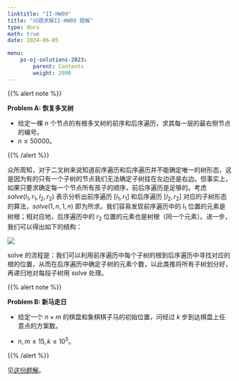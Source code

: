```yaml
---
linktitle: "II-HW09"
title: "问题求解II-HW09 题解"
type: docs
math: true
date: 2024-06-05

menu:
    ps-oj-solutions-2023:
        parent: Contents
        weight: 2090
---
```


{{% alert note %}}

**Problem A: 恢复多叉树**

* 给定一棵 $n$ 个节点的有根多叉树的前序和后序遍历，求其每一层的最右侧节点的编号。
* $n\leq 50000$。

{{% /alert %}}

众所周知，对于二叉树来说知道前序遍历和后序遍历并不能确定唯一的树形态，这是因为有的只有一个子树的节点我们无法确定子树挂在左边还是右边。但事实上，如果只要求确定每一个节点所有孩子的顺序，前后序遍历是足够的。考虑 $solve(l_1, r_1, l_2, r_2)$ 表示分析出前序遍历 $[l_1, r_1]$ 和后序遍历 $[l_2, r_2]$ 对应的子树形态的算法，$solve(1, n, 1, n)$ 即为所求。我们容易发现前序遍历中的 $l_1$ 位置的元素是树根；相对应地，后序遍历中的 $r_2$ 位置的元素也是树根（同一个元素）。进一步，我们可以得出如下的结构：

<img src="/img/problemsolving/ps-sol-23-2091.png" style="zoom:100%;" />

solve 的流程是：我们可以利用前序遍历中每个子树的根到后序遍历中寻找对应的根的位置，从而在后序遍历中确定子树的元素个数，以此类推将所有子树划分好，再递归地对每段子树用 solve 处理。

{{% alert note %}}

**Problem B: 新马走日**

* 给定一个 $n\times m$ 的棋盘和象棋棋子马的初始位置，问经过 $k$ 步到达棋盘上任意点的方案数。

* $n,m\leq 15, k\leq 10^5$。

{{% /alert %}}

见[这份题解](/courses/problemsolving/solutions-2022/2-1-c/)。